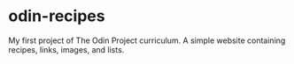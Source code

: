 # odin-recipes
My first project of The Odin Project curriculum. A simple website containing recipes, links, images, and lists.